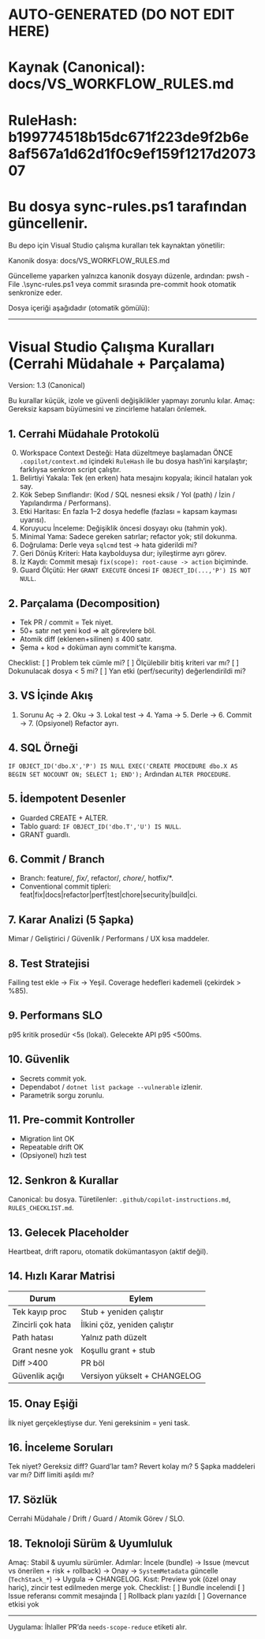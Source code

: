 # AUTO-GENERATED (DO NOT EDIT HERE)
# Kaynak (Canonical): docs/VS_WORKFLOW_RULES.md
# RuleHash: b199774518b15dc671f223de9f2b6e8af567a1d62d1f0c9ef159f1217d207307
# Bu dosya sync-rules.ps1 tarafından güncellenir.

Bu depo için Visual Studio çalışma kuralları tek kaynaktan yönetilir:

Kanonik dosya: docs/VS_WORKFLOW_RULES.md

Güncelleme yaparken yalnızca kanonik dosyayı düzenle, ardından:
  pwsh -File .\sync-rules.ps1
veya commit sırasında pre-commit hook otomatik senkronize eder.

Dosya içeriği aşağıdadır (otomatik gömülü):

---

# Visual Studio Çalışma Kuralları (Cerrahi Müdahale + Parçalama)
Version: 1.3 (Canonical)

Bu kurallar küçük, izole ve güvenli değişiklikler yapmayı zorunlu kılar. Amaç: Gereksiz kapsam büyümesini ve zincirleme hataları önlemek.

## 1. Cerrahi Müdahale Protokolü
0. Workspace Context Desteği: Hata düzeltmeye başlamadan ÖNCE `.copilot/context.md` içindeki `RuleHash` ile bu dosya hash’ini karşılaştır; farklıysa senkron script çalıştır.
1. Belirtiyi Yakala: Tek (en erken) hata mesajını kopyala; ikincil hataları yok say.
2. Kök Sebep Sınıflandır: (Kod / SQL nesnesi eksik / Yol (path) / İzin / Yapılandırma / Performans).
3. Etki Haritası: En fazla 1–2 dosya hedefle (fazlası = kapsam kayması uyarısı).
4. Koruyucu İnceleme: Değişiklik öncesi dosyayı oku (tahmin yok).
5. Minimal Yama: Sadece gereken satırlar; refactor yok; stil dokunma.
6. Doğrulama: Derle veya `sqlcmd` test → hata giderildi mi?
7. Geri Dönüş Kriteri: Hata kaybolduysa dur; iyileştirme ayrı görev.
8. İz Kaydı: Commit mesajı `fix(scope): root-cause -> action` biçiminde.
9. Guard Ölçütü: Her `GRANT EXECUTE` öncesi `IF OBJECT_ID(...,'P') IS NOT NULL`.

## 2. Parçalama (Decomposition)
- Tek PR / commit = Tek niyet.
- 50+ satır net yeni kod => alt görevlere böl.
- Atomik diff (eklenen+silinen) ≤ 400 satır.
- Şema + kod + doküman aynı commit’te karışma.

Checklist:
[ ] Problem tek cümle mi?
[ ] Ölçülebilir bitiş kriteri var mı?
[ ] Dokunulacak dosya < 5 mi?
[ ] Yan etki (perf/security) değerlendirildi mi?

## 3. VS İçinde Akış
1. Sorunu Aç → 2. Oku → 3. Lokal test → 4. Yama → 5. Derle → 6. Commit → 7. (Opsiyonel) Refactor ayrı.

## 4. SQL Örneği
`IF OBJECT_ID('dbo.X','P') IS NULL EXEC('CREATE PROCEDURE dbo.X AS BEGIN SET NOCOUNT ON; SELECT 1; END');`
Ardından `ALTER PROCEDURE`.

## 5. İdempotent Desenler
- Guarded CREATE + ALTER.
- Tablo guard: `IF OBJECT_ID('dbo.T','U') IS NULL`.
- GRANT guardlı.

## 6. Commit / Branch
- Branch: feature/*, fix/*, refactor/*, chore/*, hotfix/*.
- Conventional commit tipleri: feat|fix|docs|refactor|perf|test|chore|security|build|ci.

## 7. Karar Analizi (5 Şapka)
Mimar / Geliştirici / Güvenlik / Performans / UX kısa maddeler.

## 8. Test Stratejisi
Failing test ekle → Fix → Yeşil. Coverage hedefleri kademeli (çekirdek > %85).

## 9. Performans SLO
p95 kritik prosedür <5s (lokal). Gelecekte API p95 <500ms.

## 10. Güvenlik
- Secrets commit yok.
- Dependabot / `dotnet list package --vulnerable` izlenir.
- Parametrik sorgu zorunlu.

## 11. Pre-commit Kontroller
- Migration lint OK
- Repeatable drift OK
- (Opsiyonel) hızlı test

## 12. Senkron & Kurallar
Canonical: bu dosya. Türetilenler: `.github/copilot-instructions.md`, `RULES_CHECKLIST.md`.

## 13. Gelecek Placeholder
Heartbeat, drift raporu, otomatik dokümantasyon (aktif değil).

## 14. Hızlı Karar Matrisi
| Durum | Eylem |
|-------|-------|
| Tek kayıp proc | Stub + yeniden çalıştır |
| Zincirli çok hata | İlkini çöz, yeniden çalıştır |
| Path hatası | Yalnız path düzelt |
| Grant nesne yok | Koşullu grant + stub |
| Diff >400 | PR böl | 
| Güvenlik açığı | Versiyon yükselt + CHANGELOG |

## 15. Onay Eşiği
İlk niyet gerçekleştiyse dur. Yeni gereksinim = yeni task.

## 16. İnceleme Soruları
Tek niyet? Gereksiz diff? Guard’lar tam? Revert kolay mı? 5 Şapka maddeleri var mı? Diff limiti aşıldı mı?

## 17. Sözlük
Cerrahi Müdahale / Drift / Guard / Atomik Görev / SLO.

## 18. Teknoloji Sürüm & Uyumluluk
Amaç: Stabil & uyumlu sürümler.
Adımlar: İncele (bundle) → Issue (mevcut vs önerilen + risk + rollback) → Onay → `SystemMetadata` güncelle (`TechStack_*`) → Uygula → CHANGELOG.
Kısıt: Preview yok (özel onay hariç), zincir test edilmeden merge yok.
Checklist:
[ ] Bundle incelendi
[ ] Issue referansı commit mesajında
[ ] Rollback planı yazıldı
[ ] Governance etkisi yok

---
Uygulama: İhlaller PR’da `needs-scope-reduce` etiketi alır.
